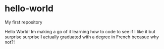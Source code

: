 # hello-world
My first repository

Hello World! 
Im making a go of it learning how to code to see if I like it but surprise surprise I actually graduated with a degree in French becasue why not?! 
